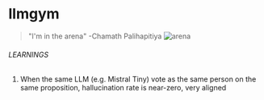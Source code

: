 # llmgym
> "I'm in the arena" -Chamath Palihapitiya
![arena](https://github.com/rishi-gurjar/llmgym/assets/41022502/d0b3c4c9-aaae-4883-aaff-ed23c041621c)


###### LEARNINGS
1. When the same LLM (e.g. Mistral Tiny) vote as the same person on the same proposition, hallucination rate is near-zero, very aligned
